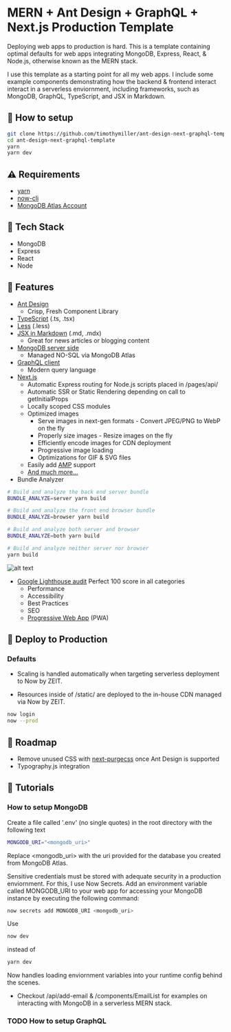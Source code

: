 # MERN + Ant Design + GraphQL + Next.js Production Template

Deploying web apps to production is hard. This is a template containing optimal defaults for web apps integrating MongoDB, Express, React, & Node.js, otherwise known as the MERN stack.

I use this template as a starting point for all my web apps. I include some example components demonstrating how the backend & frontend interact interact in a serverless enviornment, including frameworks, such as MongoDB, GraphQL, TypeScript, and JSX in Markdown.

## :wrench: How to setup

```bash
git clone https://github.com/timothymiller/ant-design-next-graphql-template.git
cd ant-design-next-graphql-template
yarn
yarn dev
```

## :warning: Requirements
- [yarn](https://yarnpkg.com)
- [now-cli](https://zeit.co/download)
- [MongoDB Atlas Account](https://www.mongodb.com/download-center)

## :hamburger: Tech Stack

- MongoDB
- Express
- React
- Node

## :gem: Features

- [Ant Design](https://github.com/ant-design/ant-design)
  - Crisp, Fresh Component Library
- [TypeScript](https://github.com/microsoft/TypeScript) (.ts, .tsx)
- [Less](https://github.com/less/less.js) (.less)
- [JSX in Markdown](https://github.com/mdx-js/mdx) (.md, .mdx)
  - Great for news articles or blogging content
- [MongoDB server side](https://github.com/timothymiller/ant-design-next-graphql-template#how-to-setup-mongodb)
  - Managed NO-SQL via MongoDB Atlas
- [GraphQL client](https://github.com/timothymiller/ant-design-next-graphql-template#todo-how-to-setup-graphql)
  - Modern query language
- [Next.js](https://github.com/zeit/next.js)
  - Automatic Express routing for Node.js scripts placed in /pages/api/
  - Automatic SSR or Static Rendering depending on call to getInitialProps
  - Locally scoped CSS modules
  - Optimized images
    - Serve images in next-gen formats - Convert JPEG/PNG to WebP on the fly
    - Properly size images - Resize images on the fly
    - Efficiently encode images for CDN deployment
    - Progressive image loading
    - Optimizations for GIF & SVG files
  - Easily add [AMP](https://developers.google.com/amp/) support
  - [And much more...](https://nextjs.org/#features)
- Bundle Analyzer
```bash
# Build and analyze the back end server bundle
BUNDLE_ANALYZE=server yarn build

# Build and analyze the front end browser bundle
BUNDLE_ANALYZE=browser yarn build

# Build and analyze both server and browser
BUNDLE_ANALYZE=both yarn build

# Build and analyze neither server nor browser
yarn build
```
![alt text](https://template.timknowsbest.com/static/images/perfect-lighthouse-score.gif)
- [Google Lighthouse audit](https://web.dev/measure) Perfect 100 score in all categories
  - Performance
  - Accessibility
  - Best Practices
  - SEO
  - [Progressive Web App](https://developers.google.com/web/progressive-web-apps/) (PWA)

## :rocket: Deploy to Production

### Defaults

- Scaling is handled automatically when targeting serverless deployment to Now by ZEIT.

- Resources inside of /static/ are deployed to the in-house CDN managed via Now by ZEIT.

```bash
now login
now --prod
```

## :construction: Roadmap

- Remove unused CSS with [next-purgecss](https://github.com/lucleray/next-purgecss) once Ant Design is supported
- Typography.js integration

## :microscope: Tutorials

### How to setup MongoDB

Create a file called '.env' (no single quotes) in the root directory with the following text

```bash
MONGODB_URI="<mongodb_uri>"
```

Replace <mongodb_uri> with the uri provided for the database you created from MongoDB Atlas.

Sensitive credentials must be stored with adequate security in a production enviornment. For this, I use Now Secrets. Add an environment variable called MONGODB_URI to your web app for accessing your MongoDB instance by executing the following command:

```bash
now secrets add MONGODB_URI <mongodb_uri>
```

Use

```bash
now dev
```

instead of

```bash
yarn dev
```

Now handles loading enviornment variables into your runtime config behind the scenes.

- Checkout /api/add-email & /components/EmailList for examples on interacting with MongoDB in a serverless MERN stack.

### TODO How to setup GraphQL
